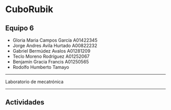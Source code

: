 # CuboRubik

## Equipo 6

- Gloria Maria Campos García A01422345
- Jorge Andres Avila Hurtado A00822232
- Gabriel Bermúdez Avalos A01281209
- Teclo Moreno Rodríguez A01252067
- Benjamín Gracia Francis A01250565
- Rodolfo Humberto Tamayo 

---

Laboratorio de mecatrónica

---

## Actividades 
